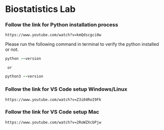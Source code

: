 # Biostatistics Lab

### Follow the link for Python installation process ###

``` 
https://www.youtube.com/watch?v=kmQdscgci0w
```
Please run the following command in terminal to verify the python installed or not.

```ruby
python --version 
```
     or
     
```ruby
python3 --version 
```
### Follow the link for VS Code setup Windows/Linux ###

``` 
https://www.youtube.com/watch?v=Z3i04RoI9Fk
```
### Follow the link for VS Code setup Mac ###

``` 
https://www.youtube.com/watch?v=2RoWZXcbPjw
```
